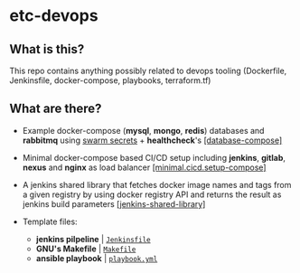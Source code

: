 # etc-devops

## What is this?

This repo contains anything possibly related to devops tooling (Dockerfile, Jenkinsfile, docker-compose, playbooks, terraform.tf)

## What are there?

- Example docker-compose (**mysql**, **mongo**, **redis**) databases and **rabbitmq** using [swarm secrets](https://docs.docker.com/engine/swarm/secrets/) + **healthcheck**'s [[database-compose]](/docker/database-compose/)

- Minimal docker-compose based CI/CD setup including **jenkins**, **gitlab**, **nexus** and **nginx** as load balancer [[minimal.cicd.setup-compose]](/docker/minimal.cicd.setup-compose)

- A jenkins shared library that fetches docker image names and tags from a given registry by using docker registry API and returns the result as jenkins build parameters [[jenkins-shared-library]](/jenkins-shared-library/)

- Template files:
  - **jenkins pilpeline** | [`Jenkinsfile`](/templates/Jenkinsfile)
  - **GNU's Makefile** | [`Makefile`](/templates/Makefile)
  - **ansible playbook** | [`playbook.yml`](/templates/ansible-playbook)